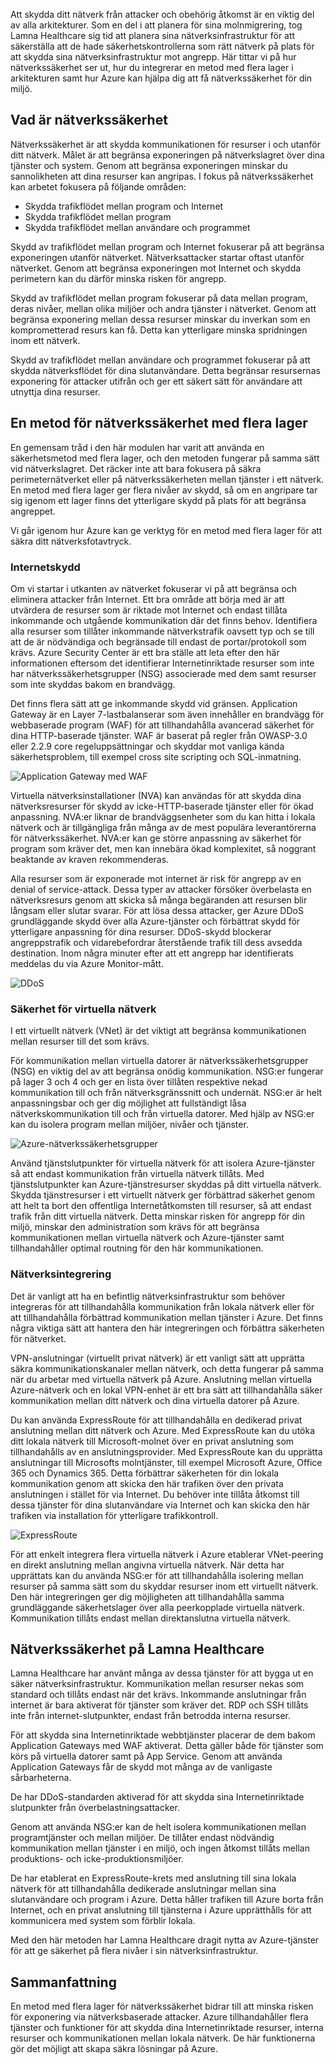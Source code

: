 Att skydda ditt nätverk från attacker och obehörig åtkomst är en viktig del av alla arkitekturer. Som en del i att planera för sina molnmigrering, tog Lamna Healthcare sig tid att planera sina nätverksinfrastruktur för att säkerställa att de hade säkerhetskontrollerna som rätt nätverk på plats för att skydda sina nätverksinfrastruktur mot angrepp. Här tittar vi på hur nätverkssäkerhet ser ut, hur du integrerar en metod med flera lager i arkitekturen samt hur Azure kan hjälpa dig att få nätverkssäkerhet för din miljö.

## <a name="what-is-network-security"></a>Vad är nätverkssäkerhet

Nätverkssäkerhet är att skydda kommunikationen för resurser i och utanför ditt nätverk. Målet är att begränsa exponeringen på nätverkslagret över dina tjänster och system. Genom att begränsa exponeringen minskar du sannolikheten att dina resurser kan angripas. I fokus på nätverkssäkerhet kan arbetet fokusera på följande områden:

- Skydda trafikflödet mellan program och Internet
- Skydda trafikflödet mellan program
- Skydda trafikflödet mellan användare och programmet

Skydd av trafikflödet mellan program och Internet fokuserar på att begränsa exponeringen utanför nätverket. Nätverksattacker startar oftast utanför nätverket. Genom att begränsa exponeringen mot Internet och skydda perimetern kan du därför minska risken för angrepp.

Skydd av trafikflödet mellan program fokuserar på data mellan program, deras nivåer, mellan olika miljöer och andra tjänster i nätverket. Genom att begränsa exponering mellan dessa resurser minskar du inverkan som en komprometterad resurs kan få. Detta kan ytterligare minska spridningen inom ett nätverk.

Skydd av trafikflödet mellan användare och programmet fokuserar på att skydda nätverksflödet för dina slutanvändare. Detta begränsar resursernas exponering för attacker utifrån och ger ett säkert sätt för användare att utnyttja dina resurser. 

## <a name="a-layered-approach-to-network-security"></a>En metod för nätverkssäkerhet med flera lager

En gemensam tråd i den här modulen har varit att använda en säkerhetsmetod med flera lager, och den metoden fungerar på samma sätt vid nätverkslagret. Det räcker inte att bara fokusera på säkra perimeternätverket eller på nätverkssäkerheten mellan tjänster i ett nätverk. En metod med flera lager ger flera nivåer av skydd, så om en angripare tar sig igenom ett lager finns det ytterligare skydd på plats för att begränsa angreppet.

Vi går igenom hur Azure kan ge verktyg för en metod med flera lager för att säkra ditt nätverksfotavtryck.

### <a name="internet-protection"></a>Internetskydd

Om vi startar i utkanten av nätverket fokuserar vi på att begränsa och eliminera attacker från Internet. Ett bra område att börja med är att utvärdera de resurser som är riktade mot Internet och endast tillåta inkommande och utgående kommunikation där det finns behov. Identifiera alla resurser som tillåter inkommande nätverkstrafik oavsett typ och se till att de är nödvändiga och begränsade till endast de portar/protokoll som krävs. Azure Security Center är ett bra ställe att leta efter den här informationen eftersom det identifierar Internetinriktade resurser som inte har nätverkssäkerhetsgrupper (NSG) associerade med dem samt resurser som inte skyddas bakom en brandvägg.

Det finns flera sätt att ge inkommande skydd vid gränsen. Application Gateway är en Layer 7-lastbalanserar som även innehåller en brandvägg för webbaserade program (WAF) för att tillhandahålla avancerad säkerhet för dina HTTP-baserade tjänster. WAF är baserat på regler från OWASP-3.0 eller 2.2.9 core regeluppsättningar och skyddar mot vanliga kända säkerhetsproblem, till exempel cross site scripting och SQL-inmatning.

![Application Gateway med WAF](../media-draft/appgw-waf.png)

Virtuella nätverksinstallationer (NVA) kan användas för att skydda dina nätverksresurser för skydd av icke-HTTP-baserade tjänster eller för ökad anpassning. NVA:er liknar de brandväggsenheter som du kan hitta i lokala nätverk och är tillgängliga från många av de mest populära leverantörerna för nätverkssäkerhet. NVA:er kan ge större anpassning av säkerhet för program som kräver det, men kan innebära ökad komplexitet, så noggrant beaktande av kraven rekommenderas.

Alla resurser som är exponerade mot internet är risk för angrepp av en denial of service-attack. Dessa typer av attacker försöker överbelasta en nätverksresurs genom att skicka så många begäranden att resursen blir långsam eller slutar svarar. För att lösa dessa attacker, ger Azure DDoS grundläggande skydd över alla Azure-tjänster och förbättrat skydd för ytterligare anpassning för dina resurser. DDoS-skydd blockerar angreppstrafik och vidarebefordrar återstående trafik till dess avsedda destination. Inom några minuter efter att ett angrepp har identifierats meddelas du via Azure Monitor-mått.

![DDoS](../media-draft/ddos.png)

### <a name="virtual-network-security"></a>Säkerhet för virtuella nätverk

I ett virtuellt nätverk (VNet) är det viktigt att begränsa kommunikationen mellan resurser till det som krävs.

För kommunikation mellan virtuella datorer är nätverkssäkerhetsgrupper (NSG) en viktig del av att begränsa onödig kommunikation. NSG:er fungerar på lager 3 och 4 och ger en lista över tillåten respektive nekad kommunikation till och från nätverksgränssnitt och undernät. NSG:er är helt anpassningsbar och ger dig möjlighet att fullständigt låsa nätverkskommunikation till och från virtuella datorer. Med hjälp av NSG:er kan du isolera program mellan miljöer, nivåer och tjänster.

![Azure-nätverkssäkerhetsgrupper](../media-draft/azure-network-security.png)

Använd tjänstslutpunkter för virtuella nätverk för att isolera Azure-tjänster så att endast kommunikation från virtuella nätverk tillåts. Med tjänstslutpunkter kan Azure-tjänstresurser skyddas på ditt virtuella nätverk. Skydda tjänstresurser i ett virtuellt nätverk ger förbättrad säkerhet genom att helt ta bort den offentliga Internetåtkomsten till resurser, så att endast trafik från ditt virtuella nätverk. Detta minskar risken för angrepp för din miljö, minskar den administration som krävs för att begränsa kommunikationen mellan virtuella nätverk och Azure-tjänster samt tillhandahåller optimal routning för den här kommunikationen.

### <a name="network-integration"></a>Nätverksintegrering

Det är vanligt att ha en befintlig nätverksinfrastruktur som behöver integreras för att tillhandahålla kommunikation från lokala nätverk eller för att tillhandahålla förbättrad kommunikation mellan tjänster i Azure. Det finns några viktiga sätt att hantera den här integreringen och förbättra säkerheten för nätverket.

VPN-anslutningar (virtuellt privat nätverk) är ett vanligt sätt att upprätta säkra kommunikationskanaler mellan nätverk, och detta fungerar på samma när du arbetar med virtuella nätverk på Azure. Anslutning mellan virtuella Azure-nätverk och en lokal VPN-enhet är ett bra sätt att tillhandahålla säker kommunikation mellan ditt nätverk och dina virtuella datorer på Azure.

Du kan använda ExpressRoute för att tillhandahålla en dedikerad privat anslutning mellan ditt nätverk och Azure. Med ExpressRoute kan du utöka ditt lokala nätverk till Microsoft-molnet över en privat anslutning som tillhandahålls av en anslutningsprovider. Med ExpressRoute kan du upprätta anslutningar till Microsofts molntjänster, till exempel Microsoft Azure, Office 365 och Dynamics 365. Detta förbättrar säkerheten för din lokala kommunikation genom att skicka den här trafiken över den privata anslutningen i stället för via Internet. Du behöver inte tillåta åtkomst till dessa tjänster för dina slutanvändare via Internet och kan skicka den här trafiken via installation för ytterligare trafikkontroll.

![ExpressRoute](../media-draft/expressroute-connection-overview.png)

För att enkelt integrera flera virtuella nätverk i Azure etablerar VNet-peering en direkt anslutning mellan angivna virtuella nätverk. När detta har upprättats kan du använda NSG:er för att tillhandahålla isolering mellan resurser på samma sätt som du skyddar resurser inom ett virtuellt nätverk. Den här integreringen ger dig möjligheten att tillhandahålla samma grundläggande säkerhetslager över alla peerkopplade virtuella nätverk. Kommunikation tillåts endast mellan direktanslutna virtuella nätverk.

## <a name="network-security-at-lamna-healthcare"></a>Nätverkssäkerhet på Lamna Healthcare

Lamna Healthcare har använt många av dessa tjänster för att bygga ut en säker nätverksinfrastruktur. Kommunikation mellan resurser nekas som standard och tillåts endast när det krävs. Inkommande anslutningar från internet är bara aktiverat för tjänster som kräver det. RDP och SSH tillåts inte från internet-slutpunkter, endast från betrodda interna resurser.

För att skydda sina Internetinriktade webbtjänster placerar de dem bakom Application Gateways med WAF aktiverat. Detta gäller både för tjänster som körs på virtuella datorer samt på App Service. Genom att använda Application Gateways får de skydd mot många av de vanligaste sårbarheterna.

De har DDoS-standarden aktiverad för att skydda sina Internetinriktade slutpunkter från överbelastningsattacker.

Genom att använda NSG:er kan de helt isolera kommunikationen mellan programtjänster och mellan miljöer. De tillåter endast nödvändig kommunikation mellan tjänster i en miljö, och ingen åtkomst tillåts mellan produktions- och icke-produktionsmiljöer.

De har etablerat en ExpressRoute-krets med anslutning till sina lokala nätverk för att tillhandahålla dedikerade anslutningar mellan sina slutanvändare och program i Azure. Detta håller trafiken till Azure borta från Internet, och en privat anslutning till tjänsterna i Azure upprätthålls för att kommunicera med system som förblir lokala.

Med den här metoden har Lamna Healthcare dragit nytta av Azure-tjänster för att ge säkerhet på flera nivåer i sin nätverksinfrastruktur.

## <a name="summary"></a>Sammanfattning

En metod med flera lager för nätverkssäkerhet bidrar till att minska risken för exponering via nätverksbaserade attacker. Azure tillhandahåller flera tjänster och funktioner för att skydda dina Internetinriktade resurser, interna resurser och kommunikationen mellan lokala nätverk. De här funktionerna gör det möjligt att skapa säkra lösningar på Azure.